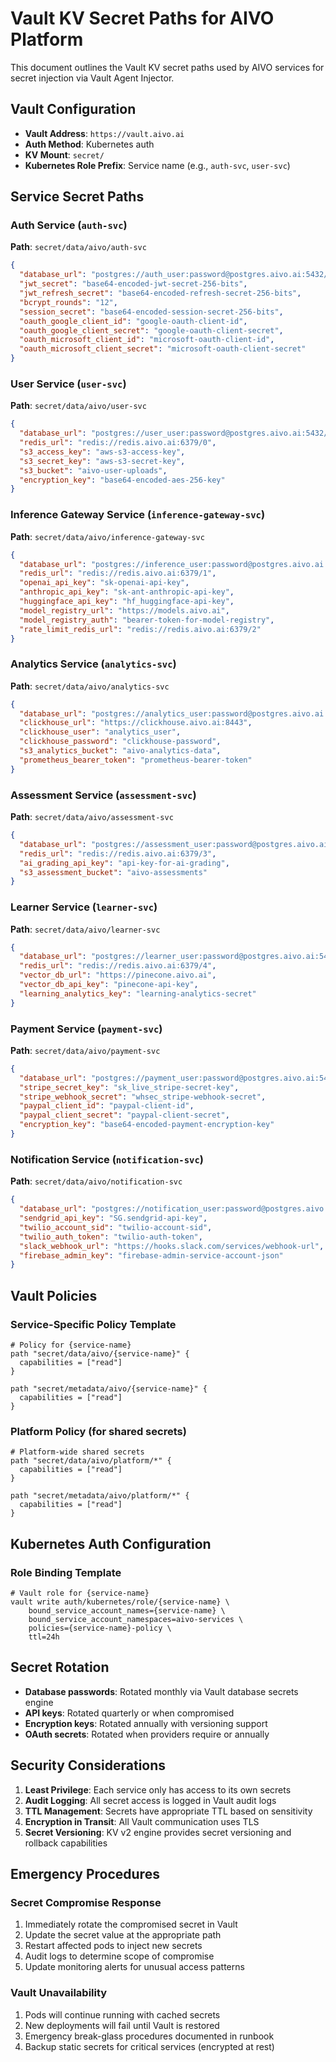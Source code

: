 # Vault KV Secret Paths for AIVO Platform

This document outlines the Vault KV secret paths used by AIVO services for secret injection via Vault Agent Injector.

## Vault Configuration

- **Vault Address**: `https://vault.aivo.ai`
- **Auth Method**: Kubernetes auth
- **KV Mount**: `secret/`
- **Kubernetes Role Prefix**: Service name (e.g., `auth-svc`, `user-svc`)

## Service Secret Paths

### Auth Service (`auth-svc`)

**Path**: `secret/data/aivo/auth-svc`

```json
{
  "database_url": "postgres://auth_user:password@postgres.aivo.ai:5432/auth_db",
  "jwt_secret": "base64-encoded-jwt-secret-256-bits",
  "jwt_refresh_secret": "base64-encoded-refresh-secret-256-bits",
  "bcrypt_rounds": "12",
  "session_secret": "base64-encoded-session-secret-256-bits",
  "oauth_google_client_id": "google-oauth-client-id",
  "oauth_google_client_secret": "google-oauth-client-secret",
  "oauth_microsoft_client_id": "microsoft-oauth-client-id",
  "oauth_microsoft_client_secret": "microsoft-oauth-client-secret"
}
```

### User Service (`user-svc`)

**Path**: `secret/data/aivo/user-svc`

```json
{
  "database_url": "postgres://user_user:password@postgres.aivo.ai:5432/user_db",
  "redis_url": "redis://redis.aivo.ai:6379/0",
  "s3_access_key": "aws-s3-access-key",
  "s3_secret_key": "aws-s3-secret-key",
  "s3_bucket": "aivo-user-uploads",
  "encryption_key": "base64-encoded-aes-256-key"
}
```

### Inference Gateway Service (`inference-gateway-svc`)

**Path**: `secret/data/aivo/inference-gateway-svc`

```json
{
  "database_url": "postgres://inference_user:password@postgres.aivo.ai:5432/inference_db",
  "redis_url": "redis://redis.aivo.ai:6379/1",
  "openai_api_key": "sk-openai-api-key",
  "anthropic_api_key": "sk-ant-anthropic-api-key",
  "huggingface_api_key": "hf_huggingface-api-key",
  "model_registry_url": "https://models.aivo.ai",
  "model_registry_auth": "bearer-token-for-model-registry",
  "rate_limit_redis_url": "redis://redis.aivo.ai:6379/2"
}
```

### Analytics Service (`analytics-svc`)

**Path**: `secret/data/aivo/analytics-svc`

```json
{
  "database_url": "postgres://analytics_user:password@postgres.aivo.ai:5432/analytics_db",
  "clickhouse_url": "https://clickhouse.aivo.ai:8443",
  "clickhouse_user": "analytics_user",
  "clickhouse_password": "clickhouse-password",
  "s3_analytics_bucket": "aivo-analytics-data",
  "prometheus_bearer_token": "prometheus-bearer-token"
}
```

### Assessment Service (`assessment-svc`)

**Path**: `secret/data/aivo/assessment-svc`

```json
{
  "database_url": "postgres://assessment_user:password@postgres.aivo.ai:5432/assessment_db",
  "redis_url": "redis://redis.aivo.ai:6379/3",
  "ai_grading_api_key": "api-key-for-ai-grading",
  "s3_assessment_bucket": "aivo-assessments"
}
```

### Learner Service (`learner-svc`)

**Path**: `secret/data/aivo/learner-svc`

```json
{
  "database_url": "postgres://learner_user:password@postgres.aivo.ai:5432/learner_db",
  "redis_url": "redis://redis.aivo.ai:6379/4",
  "vector_db_url": "https://pinecone.aivo.ai",
  "vector_db_api_key": "pinecone-api-key",
  "learning_analytics_key": "learning-analytics-secret"
}
```

### Payment Service (`payment-svc`)

**Path**: `secret/data/aivo/payment-svc`

```json
{
  "database_url": "postgres://payment_user:password@postgres.aivo.ai:5432/payment_db",
  "stripe_secret_key": "sk_live_stripe-secret-key",
  "stripe_webhook_secret": "whsec_stripe-webhook-secret",
  "paypal_client_id": "paypal-client-id",
  "paypal_client_secret": "paypal-client-secret",
  "encryption_key": "base64-encoded-payment-encryption-key"
}
```

### Notification Service (`notification-svc`)

**Path**: `secret/data/aivo/notification-svc`

```json
{
  "database_url": "postgres://notification_user:password@postgres.aivo.ai:5432/notification_db",
  "sendgrid_api_key": "SG.sendgrid-api-key",
  "twilio_account_sid": "twilio-account-sid",
  "twilio_auth_token": "twilio-auth-token",
  "slack_webhook_url": "https://hooks.slack.com/services/webhook-url",
  "firebase_admin_key": "firebase-admin-service-account-json"
}
```

## Vault Policies

### Service-Specific Policy Template

```hcl
# Policy for {service-name}
path "secret/data/aivo/{service-name}" {
  capabilities = ["read"]
}

path "secret/metadata/aivo/{service-name}" {
  capabilities = ["read"]
}
```

### Platform Policy (for shared secrets)

```hcl
# Platform-wide shared secrets
path "secret/data/aivo/platform/*" {
  capabilities = ["read"]
}

path "secret/metadata/aivo/platform/*" {
  capabilities = ["read"]
}
```

## Kubernetes Auth Configuration

### Role Binding Template

```hcl
# Vault role for {service-name}
vault write auth/kubernetes/role/{service-name} \
    bound_service_account_names={service-name} \
    bound_service_account_namespaces=aivo-services \
    policies={service-name}-policy \
    ttl=24h
```

## Secret Rotation

- **Database passwords**: Rotated monthly via Vault database secrets engine
- **API keys**: Rotated quarterly or when compromised
- **Encryption keys**: Rotated annually with versioning support
- **OAuth secrets**: Rotated when providers require or annually

## Security Considerations

1. **Least Privilege**: Each service only has access to its own secrets
2. **Audit Logging**: All secret access is logged in Vault audit logs
3. **TTL Management**: Secrets have appropriate TTL based on sensitivity
4. **Encryption in Transit**: All Vault communication uses TLS
5. **Secret Versioning**: KV v2 engine provides secret versioning and rollback capabilities

## Emergency Procedures

### Secret Compromise Response

1. Immediately rotate the compromised secret in Vault
2. Update the secret value at the appropriate path
3. Restart affected pods to inject new secrets
4. Audit logs to determine scope of compromise
5. Update monitoring alerts for unusual access patterns

### Vault Unavailability

1. Pods will continue running with cached secrets
2. New deployments will fail until Vault is restored
3. Emergency break-glass procedures documented in runbook
4. Backup static secrets for critical services (encrypted at rest)
